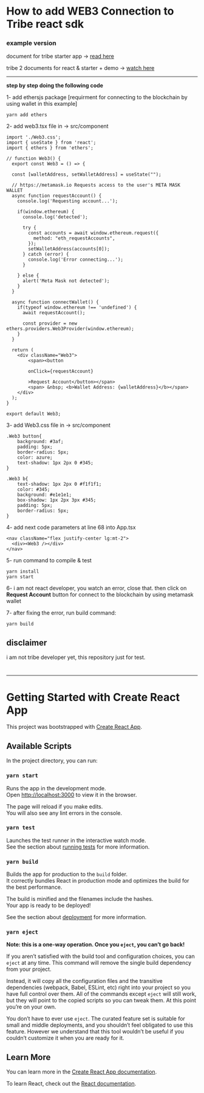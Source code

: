# How to add WEB3 Connection to Tribe react sdk
### example version

document for tribe starter app -> [read here](https://github.com/mosi-sol/tribe-starter-app/blob/master/README.md)

tribe 2 documents for react & starter + demo -> [watch here](https://relay.tribeplatform.com/)

---

**step by step doing the following code** 

1- add ethersjs package [requirment for connecting to the blockchain by using wallet in this example]
```
yarn add ethers
```

2- add web3.tsx file in -> src/component
```
import './Web3.css';
import { useState } from 'react';
import { ethers } from 'ethers';

// function Web3() {
  export const Web3 = () => {

  const [walletAddress, setWalletAddress] = useState("");

  // https://metamask.io Requests access to the user's META MASK WALLET
  async function requestAccount() {
    console.log('Requesting account...');

    if(window.ethereum) {
      console.log('detected');

      try {
        const accounts = await window.ethereum.request({
          method: "eth_requestAccounts",
        });
        setWalletAddress(accounts[0]);
      } catch (error) {
        console.log('Error connecting...');
      }

    } else {
      alert('Meta Mask not detected');
    }
  }

  async function connectWallet() {
    if(typeof window.ethereum !== 'undefined') {
      await requestAccount();

      const provider = new ethers.providers.Web3Provider(window.ethereum);
    }
  }

  return (
    <div className="Web3">
        <span><button
        
        onClick={requestAccount}
        
        >Request Account</button></span>
        <span> &nbsp; <b>Wallet Address: {walletAddress}</b></span>
    </div>
  );
}

export default Web3;
```

3- add Web3.css file in -> src/component
```
.Web3 button{
    background: #3af;
    padding: 5px;
    border-radius: 5px;
    color: azure;
    text-shadow: 1px 2px 0 #345;
}

.Web3 b{
    text-shadow: 1px 2px 0 #f1f1f1;
    color: #345;
    background: #e1e1e1;
    box-shadow: 1px 2px 3px #345;
    padding: 5px;
    border-radius: 5px;
}
```

4- add next code parameters at line 68 into App.tsx
```
<nav className="flex justify-center lg:mt-2">
  <div><Web3 /></div>
</nav>
```

5- run command to compile & test
```
yarn install
yarn start
```

6- i am not react developer, you watch an error, close that. then click on **Request Account** button for connect to the blockchain by using metamask wallet

7- after fixing the error, run build command:
```
yarn build
```

## disclaimer
i am not tribe developer yet, this repository just for test.


#
---
# Getting Started with Create React App

This project was bootstrapped with [Create React App](https://github.com/facebook/create-react-app).

## Available Scripts

In the project directory, you can run:

### `yarn start`

Runs the app in the development mode.\
Open [http://localhost:3000](http://localhost:3000) to view it in the browser.

The page will reload if you make edits.\
You will also see any lint errors in the console.

### `yarn test`

Launches the test runner in the interactive watch mode.\
See the section about [running tests](https://facebook.github.io/create-react-app/docs/running-tests) for more information.

### `yarn build`

Builds the app for production to the `build` folder.\
It correctly bundles React in production mode and optimizes the build for the best performance.

The build is minified and the filenames include the hashes.\
Your app is ready to be deployed!

See the section about [deployment](https://facebook.github.io/create-react-app/docs/deployment) for more information.

### `yarn eject`

**Note: this is a one-way operation. Once you `eject`, you can’t go back!**

If you aren’t satisfied with the build tool and configuration choices, you can `eject` at any time. This command will remove the single build dependency from your project.

Instead, it will copy all the configuration files and the transitive dependencies (webpack, Babel, ESLint, etc) right into your project so you have full control over them. All of the commands except `eject` will still work, but they will point to the copied scripts so you can tweak them. At this point you’re on your own.

You don’t have to ever use `eject`. The curated feature set is suitable for small and middle deployments, and you shouldn’t feel obligated to use this feature. However we understand that this tool wouldn’t be useful if you couldn’t customize it when you are ready for it.

## Learn More

You can learn more in the [Create React App documentation](https://facebook.github.io/create-react-app/docs/getting-started).

To learn React, check out the [React documentation](https://reactjs.org/).
